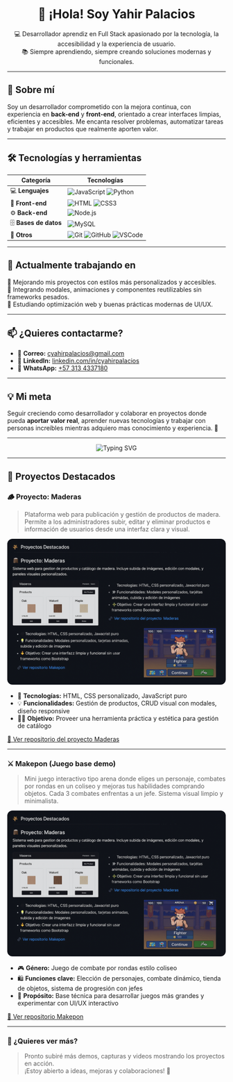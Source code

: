 <h1 align="center">👋 ¡Hola! Soy Yahir Palacios</h1>

<p align="center">
💻 Desarrollador aprendiz en Full Stack apasionado por la tecnología, la accesibilidad y la experiencia de usuario.<br>
📚 Siempre aprendiendo, siempre creando soluciones modernas y funcionales.
</p>

---

## 🧠 Sobre mí

Soy un desarrollador comprometido con la mejora continua, con experiencia en **back-end** y **front-end**, orientado a crear interfaces limpias, eficientes y accesibles. Me encanta resolver problemas, automatizar tareas y trabajar en productos que realmente aporten valor.

---

## 🛠️ Tecnologías y herramientas

| Categoría | Tecnologías |
|----------|-------------|
| 💻 **Lenguajes** | ![JavaScript](https://img.shields.io/badge/-JavaScript-F7DF1E?logo=javascript&logoColor=black) ![Python](https://img.shields.io/badge/-Python-3776AB?logo=python&logoColor=white) |
| 🎨 **Front-end** | ![HTML](https://img.shields.io/badge/-HTML5-E34F26?logo=html5&logoColor=white) ![CSS3](https://img.shields.io/badge/-CSS3-1572B6?logo=css3&logoColor=white) |
| ⚙️ **Back-end** | ![Node.js](https://img.shields.io/badge/-Node.js-339933?logo=nodedotjs&logoColor=white) |
| 🗄️ **Bases de datos** | ![MySQL](https://img.shields.io/badge/-MySQL-00758F?logo=mysql&logoColor=white) |
| 🧰 **Otros** | ![Git](https://img.shields.io/badge/-Git-F05032?logo=git&logoColor=white) ![GitHub](https://img.shields.io/badge/-GitHub-181717?logo=github) ![VSCode](https://img.shields.io/badge/-VS%20Code-007ACC?logo=visual-studio-code&logoColor=white) |

---

## 🚀 Actualmente trabajando en

🔧 Mejorando mis proyectos con estilos más personalizados y accesibles.  
🧩 Integrando modales, animaciones y componentes reutilizables sin frameworks pesados.  
🎯 Estudiando optimización web y buenas prácticas modernas de UI/UX.

---

## 📫 ¿Quieres contactarme?

- 📧 **Correo:** [cyahirpalacios@gmail.com](mailto:cyahirpalacios@gmail.com)  
- 💼 **LinkedIn:** [linkedin.com/in/cyahirpalacios](https://www.linkedin.com/in/cyahirpalacios)  
- 📱 **WhatsApp:** [+57 313 4337180](https://wa.me/573134337180)

---

## 💡 Mi meta

Seguir creciendo como desarrollador y colaborar en proyectos donde pueda **aportar valor real**, aprender nuevas tecnologías y trabajar con personas increíbles mientras adquiero mas conocimiento y experiencia. 🌟

---

<p align="center">
  <img src="https://readme-typing-svg.demolab.com?font=Fira+Code&duration=2500&pause=1000&center=true&vCenter=true&width=435&lines=¡Gracias+por+visitar+mi+perfil!;Estoy+abierto+a+colaboraciones+y+oportunidades." alt="Typing SVG" />
</p>

---

## 🧩 Proyectos Destacados

### 🪵 Proyecto: Maderas

> Plataforma web para publicación y gestión de productos de madera. Permite a los administradores subir, editar y eliminar productos e información de usuarios desde una interfaz clara y visual.

<p align="center">
  <img ![vista previa de maderas] src="https://github.com/yspalacios/Paginamaderas/blob/main/muestra.png" alt="Vista previa de Maderas" width="600" style="border-radius: 12px;" />
</p>

- 🧰 **Tecnologías:** HTML, CSS personalizado, JavaScript puro
- 💡 **Funcionalidades:** Gestión de productos, CRUD visual con modales, diseño responsive
- 🧑‍💼 **Objetivo:** Proveer una herramienta práctica y estética para gestión de catálogo

[🔗 Ver repositorio del proyecto Maderas](https://github.com/yspalacios/proyecto-maderas)

---

### ⚔️ Makepon (Juego base demo)

> Mini juego interactivo tipo arena donde eliges un personaje, combates por rondas en un coliseo y mejoras tus habilidades comprando objetos. Cada 3 combates enfrentas a un jefe. Sistema visual limpio y minimalista.

<p align="center">
  <img ![Vista previa de juego makepon] src="https://github.com/yspalacios/Paginamaderas/blob/main/muestra.png" alt="Vista previa de Makepon" width="600" style="border-radius: 12px;" />
</p>

- 🎮 **Género:** Juego de combate por rondas estilo coliseo
- 🛍️ **Funciones clave:** Elección de personajes, combate dinámico, tienda de objetos, sistema de progresión con jefes
- 🧪 **Propósito:** Base técnica para desarrollar juegos más grandes y experimentar con UI/UX interactivo

[🔗 Ver repositorio Makepon](https://github.com/yspalacios/makepon)

---

### 🎥 ¿Quieres ver más?

> Pronto subiré más demos, capturas y videos mostrando los proyectos en acción.  
> ¡Estoy abierto a ideas, mejoras y colaboraciones! 🚀


<!--
**yspalacios/yspalacios** is a ✨ _special_ ✨ repository because its `README.md` (this file) appears on your GitHub profile.

Here are some ideas to get you started:

- 🔭 I’m currently working on ...
- 🌱 I’m currently learning ...
- 👯 I’m looking to collaborate on ...
- 🤔 I’m looking for help with ...
- 💬 Ask me about ...
- 📫 How to reach me: ...
- 😄 Pronouns: ...
- ⚡ Fun fact: ...
-->
